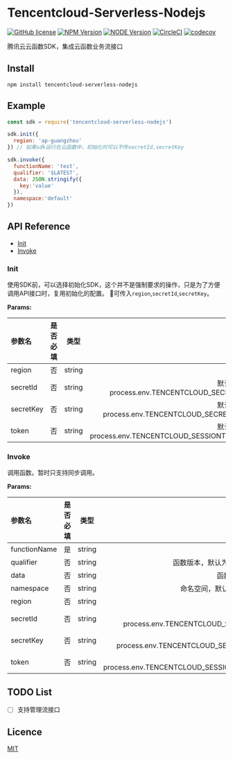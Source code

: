 # Tencentcloud-Serverless-Nodejs

[![GitHub license](https://img.shields.io/badge/license-MIT-blue.svg)](./LICENSE)
[![NPM Version](https://img.shields.io/npm/v/tencentcloud-serverless-nodejs.svg?style=flat)](https://www.npmjs.com/package/tencentcloud-serverless-nodejs)
[![NODE Version](https://img.shields.io/node/v/tencentcloud-serverless-nodejs.svg)](https://www.npmjs.com/package/tencentcloud-serverless-nodejs)
[![CircleCI](https://circleci.com/gh/TencentCloud/tencentcloud-serverless-nodejs/tree/master.svg?style=svg)](https://circleci.com/gh/TencentCloud/tencentcloud-serverless-nodejs/tree/master)
[![codecov](https://codecov.io/gh/TencentCloud/tencentcloud-serverless-nodejs/branch/master/graph/badge.svg)](https://codecov.io/gh/TencentCloud/tencentcloud-serverless-nodejs)

腾讯云云函数SDK，集成云函数业务流接口

## Install
```shell
npm install tencentcloud-serverless-nodejs
```

## Example
```javascript
const sdk = require('tencentcloud-serverless-nodejs')

sdk.init({
  region: 'ap-guangzhou'
}) // 如果sdk运行在云函数中，初始化时可以不传secretId,secretKey

sdk.invoke({
  functionName: 'test',
  qualifier: '$LATEST',
  data: JSON.stringify({
    key:'value'
  }),
  namespace:'default'
})
```

## API Reference
- [Init](#Init)
- [Invoke](#Invoke)

### Init
使用SDK前，可以选择初始化SDK，这个并不是强制要求的操作，只是为了方便调用API接口时，复用初始化的配置。
可传入`region`,`secretId`,`secretKey`。

**Params:**

| 参数名    | 是否必填 |  类型  |                                       描述 |
| :-------- | :------: | :----: | -----------------------------------------: |
| region    |    否    | string |                                       地域 |
| secretId  |    否    | string |  默认会取process.env.TENCENTCLOUD_SECRETID |
| secretKey |    否    | string | 默认会取process.env.TENCENTCLOUD_SECRETKEY |
| token |    否    | string | 默认会取process.env.TENCENTCLOUD_SESSIONTOKEN |

### Invoke
调用函数。暂时只支持同步调用。

**Params:**

| 参数名       | 是否必填 |  类型  |                    描述 |
| :----------- | :------: | :----: | ----------------------: |
| functionName |    是    | string |                函数名称 |
| qualifier    |    否    | string | 函数版本，默认为$LATEST |
| data         |    否    | string |            函数运行入参 |
| namespace    |    否    | string | 命名空间，默认为default |
| region    |    否    | string |                                       地域 |
| secretId  |    否    | string |  默认会取process.env.TENCENTCLOUD_SECRETID |
| secretKey |    否    | string | 默认会取process.env.TENCENTCLOUD_SECRETKEY |
| token |    否    | string | 默认会取process.env.TENCENTCLOUD_SESSIONTOKEN |


## TODO List
* [ ] 支持管理流接口

## Licence

[MIT](./LICENSE)